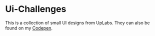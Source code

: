 # Ui-Challenges

This is a collection of small UI designs from UpLabs. They can also be found on my [Codepen](https://codepen.io/travispamaral).
